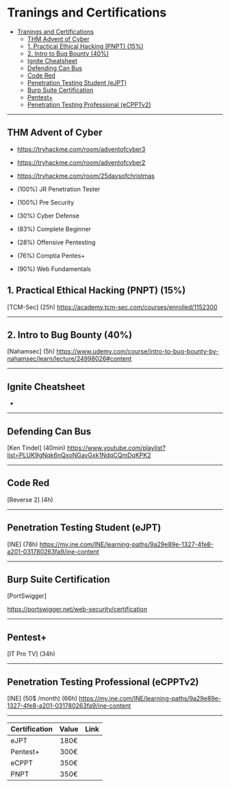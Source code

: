 # Tranings and Certifications

- [Tranings and Certifications](#tranings-and-certifications)
  - [THM Advent of Cyber](#thm-advent-of-cyber)
  - [1. Practical Ethical Hacking (PNPT) (15%)](#1-practical-ethical-hacking-pnpt-15)
  - [2. Intro to Bug Bounty (40%)](#2-intro-to-bug-bounty-40)
  - [Ignite Cheatsheet](#ignite-cheatsheet)
  - [Defending Can Bus](#defending-can-bus)
  - [Code Red](#code-red)
  - [Penetration Testing Student (eJPT)](#penetration-testing-student-ejpt)
  - [Burp Suite Certification](#burp-suite-certification)
  - [Pentest+](#pentest)
  - [Penetration Testing Professional (eCPPTv2)](#penetration-testing-professional-ecpptv2)

---

## THM Advent of Cyber

- <https://tryhackme.com/room/adventofcyber3>
- <https://tryhackme.com/room/adventofcyber2>
- <https://tryhackme.com/room/25daysofchristmas>




- (100%) JR Penetration Tester
- (100%) Pre Security
- (30%) Cyber Defense
- (83%) Complete Beginner
- (28%) Offensive Pentesting
- (76%) Comptia Pentes+
- (90%) Web Fundamentals


## 1. Practical Ethical Hacking (PNPT) (15%)

[TCM-Sec]
(25h)
<https://academy.tcm-sec.com/courses/enrolled/1152300>

---

## 2. Intro to Bug Bounty (40%)

[Nahamsec]
(5h)
<https://www.udemy.com/course/intro-to-bug-bounty-by-nahamsec/learn/lecture/24998026#content>

---

## Ignite Cheatsheet

-

---

## Defending Can Bus

[Ken Tindel]
(40min)
<https://www.youtube.com/playlist?list=PLUK9gNqk6nQxoNGavGxk1NdqCQmDqKPK2>

---

## Code Red

[Reverse 2]
(4h)

---

## Penetration Testing Student (eJPT)

[INE]
(78h)
<https://my.ine.com/INE/learning-paths/9a29e89e-1327-4fe8-a201-031780263fa9/ine-content>

---

## Burp Suite Certification

[PortSwigger]

<https://portswigger.net/web-security/certification>

---

## Pentest+

[IT Pro TV]
(34h)
<localhost>

---

## Penetration Testing Professional (eCPPTv2) 

[INE] (50$ /month)
(66h)
<https://my.ine.com/INE/learning-paths/9a29e89e-1327-4fe8-a201-031780263fa9/ine-content>

---

| Certification | Value | Link |
| :----- | :--: | :--: |
| eJPT | 180€ | |
| Pentest+ | 300€ | |
| eCPPT | 350€ | |
| PNPT | 350€ | |
